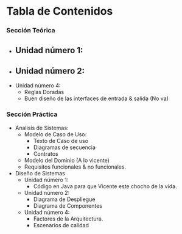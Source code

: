 # Tabla de Contenidos
### Sección Teórica
-  Unidad número 1: 
	- 
- Unidad número 2:
	- 
- Unidad número 4:
	- Reglas Doradas 
	- Buen diseño de las interfaces de entrada & salida (No va)
### Sección Práctica
- Analisis de Sistemas:
	- Modelo de Caso de Uso:
		- Texto de Caso de uso
		- Diagramas de secuencia
		- Contratos
	- Modelo del Dominio (A lo vicente)
	- Requisitos funcionales & no funcionales.
- Diseño de Sistemas
	- Unidad número 1:
		- Código en Java para que Vicente este chocho de la vida.
	- Unidad número 2:
		- Diagrama de Despliegue
		- Diagrama de Componentes
	- Unidad número 4: 
		- Factores de la Arquitectura.
		- Escenarios de calidad